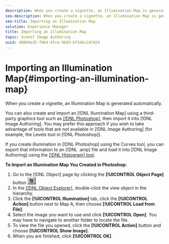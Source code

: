 ```yaml
---
description: When you create a vignette, an Illumination Map is generated automatically.
seo-description: When you create a vignette, an Illumination Map is generated automatically.
seo-title: Importing an Illumination Map
solution: Experience Manager
title: Importing an Illumination Map
topic: Scene7 Image Authoring
uuid: d98b9a35-f964-4fce-9b83-bf2d6c247d24
---
```


# Importing an Illumination Map{#importing-an-illumination-map}

When you create a vignette, an Illumination Map is generated automatically.

You can also create and import an [!DNL Illumination Map] using a third-party graphics tool such as [ [!DNL Photoshop]](../../c-vat-gs/c-vat-work-ps/t-vat-prep-img-ps.md#task-f796b659745740028b561d61ab9823ea), then import it into [!DNL Image Authoring]. You may prefer this approach if you wish to take advantage of tools that are not available in [!DNL Image Authoring] (for example, the Levels tool in [!DNL Photoshop]).

If you create illumination in [!DNL Photoshop] using the Curves tool, you can export that information to an [!DNL .amp] file and load it into [!DNL Image Authoring] using the [ [!DNL Histogram] tool](../../c-vat-work-illum-pg/c-vat-illum-pg-tools/c-vat-histo-tool/c-vat-histo-tool.md#concept-bee364575d6d49c4a00a3f6609550f24).

**To Import an Illumination Map You Created in Photoshop:** 

1. Go to the [!DNL Object] page by clicking the **[!UICONTROL Object Page]** button ![](assets/object_page.png).
1. In the [ [!DNL Object Explorer]](../../r-vat-glossary/c-vat-obj-explorer.md#concept-da56038ea82c40a1a10576f99f2f6836), double-click the view object in the hierarchy.
1. Click the **[!UICONTROL Illumination]** tab, click the **[!UICONTROL Action]** button next to Map A, then choose **[!UICONTROL Load from File]**.
1. Select the image you want to use and click **[!UICONTROL Open]**. You may have to navigate to another folder to locate the file.
1. To view the file you opened, click the **[!UICONTROL Action]** button and choose **[!UICONTROL Show Image]**.
1. When you are finished, click **[!UICONTROL OK]**.
